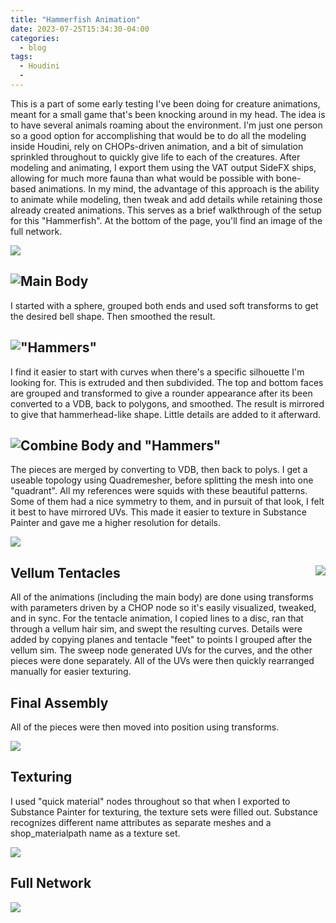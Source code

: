 ```yaml
---
title: "Hammerfish Animation"
date: 2023-07-25T15:34:30-04:00
categories:
  - blog
tags:
  - Houdini
  - 
---
```


This is a part of some early testing I've been doing for creature animations, meant for a small game that's been knocking around in my head. The idea is to have several animals roaming about the environment. I'm just one person so a good option for accomplishing that would be to do all the modeling inside Houdini, rely on CHOPs-driven animation, and a bit of simulation sprinkled throughout to quickly give life to each of the creatures. After modeling and animating, I export them using the VAT output SideFX ships, allowing for much more fauna than what would be possible with bone-based animations. In my mind, the advantage of this approach is the ability to animate while modeling, then tweak and add details while retaining those already created animations. This serves as a brief walkthrough of the setup for this "Hammerfish". At the bottom of the page, you'll find an image of the full network.


<img src="https://bakedveg.github.io/portfolio/assets/gif/HammerfishAnimLoopAlpha.gif">



<div style="clear: both;">
  <div style="float: left; margin-left 1em;">
    <img src="https://bakedveg.github.io/portfolio/assets/gif/HammerfishAnimTopAlpha.gif">
  </div>
  <div>
    <h2>Main Body</h2>
    <p>I started with a sphere, grouped both ends and used soft transforms to get the desired bell shape. Then smoothed the result.</p>
  </div>
</div>



<div style="clear: both;">
  <div style="float: left; margin-left 1em;">
    <img src="https://bakedveg.github.io/portfolio/assets/gif/BodyCreationWalkthroughAlpha.gif">
  </div>
  <div>
    <h2>"Hammers"</h2>
    <p>I find it easier to start with curves when there's a specific silhouette I'm looking for. This is extruded and then subdivided. The top and bottom faces are grouped and transformed to give a rounder appearance after its been converted to a VDB, back to polygons, and smoothed. The result is mirrored to give that hammerhead-like shape. Little details are added to it afterward. </p>
  </div>
</div>



<div style="clear: both;">
  <div style="float: left; margin-left 1em;">
    <img src="https://bakedveg.github.io/portfolio/assets/gif/HammerCreationWalkthroughAlpha.gif">
  </div>
  <div>
    <h2>Combine Body and "Hammers"</h2>
    <p>The pieces are merged by converting to VDB, then back to polys. I get a useable topology using Quadremesher, before splitting the mesh into one "quadrant". All my references were squids with these beautiful patterns. Some of them had a nice symmetry to them, and in pursuit of that look, I felt it best to have mirrored UVs. This made it easier to texture in Substance Painter and gave me a higher resolution for details.   </p>
  </div>
</div>

<img src="https://bakedveg.github.io/portfolio/assets/gif/CombinationWalkthroughAlpha.gif">


<div style="clear: both;">
  <div style="float: right; margin-right 1em;">
    <img src="https://bakedveg.github.io/portfolio/assets/gif/VellumTentacleWalkthroughAlpha.gif">
  </div>
  <div>
    <h2>Vellum Tentacles</h2>
    <p>All of the animations (including the main body) are done using transforms with parameters driven by a CHOP node so it's easily visualized, tweaked, and in sync. For the tentacle animation, I copied lines to a disc, ran that through a vellum hair sim, and swept the resulting curves. Details were added by copying planes and tentacle "feet" to points I grouped after the vellum sim. The sweep node generated UVs for the curves, and the other pieces were done separately. All of the UVs were then quickly rearranged manually for easier texturing.  </p>
  </div>
</div>




<div style="clear: both;">
  <div style="float: right; margin-right 1em;">
  </div>
  <div>
    <h2>Final Assembly</h2>
    <p>All of the pieces were then moved into position using transforms.</p>
  </div>
</div>

<img src="https://bakedveg.github.io/portfolio/assets/images/FinalAssembly.png">



<div style="clear: both;">
  <div style="float: right; margin-right 1em;">
  </div>
  <div>
    <h2>Texturing</h2>
    <p>I used "quick material" nodes throughout so that when I exported to Substance Painter for texturing, the texture sets were filled out. Substance recognizes different name attributes as separate meshes and a shop_materialpath name as a texture set.</p>
  </div>
</div>

<img src="https://bakedveg.github.io/portfolio/assets/images/FinalTextured.png">



<div style="clear: both;">
  <div style="float: right; margin-right 1em;">
  </div>
  <div>
    <h2>Full Network</h2>
    <p></p>
  </div>
</div>

<img src="https://bakedveg.github.io/portfolio/assets/images/HoudiniHammerfishGeoNetwork.png">
